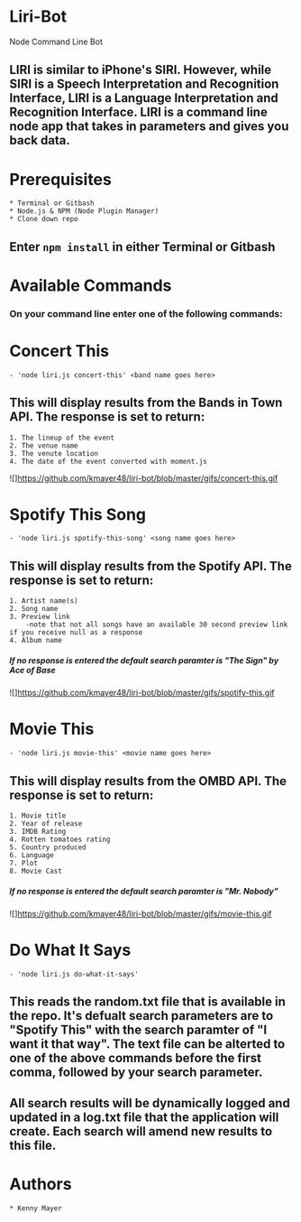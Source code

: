 # Liri-Bot
Node Command Line Bot

## LIRI is similar to iPhone's SIRI. However, while SIRI is a Speech Interpretation and Recognition Interface, LIRI is a Language Interpretation and Recognition Interface. LIRI is a command line node app that takes in parameters and gives you back data.

# Prerequisites

    * Terminal or Gitbash
    * Node.js & NPM (Node Plugin Manager)
    * Clone down repo

## Enter `npm install` in either Terminal or Gitbash

# Available Commands
### On your command line enter one of the following commands:

# Concert This

    - 'node liri.js concert-this' <band name goes here>

## This will display results from the Bands in Town API. The response is set to return:

    1. The lineup of the event
    2. The venue name
    3. The venute location
    4. The date of the event converted with moment.js

![]https://github.com/kmayer48/liri-bot/blob/master/gifs/concert-this.gif
    
# Spotify This Song

    - 'node liri.js spotify-this-song' <song name goes here>

## This will display results from the Spotify API. The response is set to return:

    1. Artist name(s)
    2. Song name
    3. Preview link
        -note that not all songs have an available 30 second preview link if you receive null as a response
    4. Album name

##### If no response is entered the default search paramter is "The Sign" by Ace of Base

![]https://github.com/kmayer48/liri-bot/blob/master/gifs/spotify-this.gif

# Movie This

    - 'node liri.js movie-this' <movie name goes here>

## This will display results from the OMBD API. The response is set to return:

    1. Movie title
    2. Year of release
    3. IMDB Rating
    4. Rotten tomatoes rating
    5. Country produced
    6. Language
    7. Plot
    8. Movie Cast

##### If no response is entered the default search paramter is "Mr. Nobody"

![]https://github.com/kmayer48/liri-bot/blob/master/gifs/movie-this.gif

# Do What It Says

    - 'node liri.js do-what-it-says'

## This reads the random.txt file that is available in the repo. It's defualt search parameters are to "Spotify This" with the search paramter of "I want it that way". The text file can be alterted to one of the above commands before the first comma, followed by your search parameter. 

## All search results will be dynamically logged and updated in a log.txt file that the application will create. Each search will amend new results to this file.

# Authors

    * Kenny Mayer